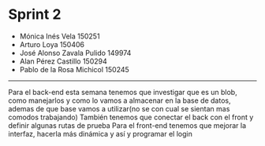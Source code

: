 # Sprint 2
- Mónica Inés Vela          150251
- Arturo Loya               150406
- José Alonso Zavala Pulido 149974
- Alan Pérez Castillo       150294
- Pablo de la Rosa Michicol 150245
---

Para el back-end esta semana tenemos que investigar que es un blob, como manejarlos y como lo vamos a almacenar en la base de datos, ademas de que base vamos a utilizar(no se con cual se sientan mas comodos trabajando)
También tenemos que conectar el back con el front y definir algunas rutas de prueba
Para el front-end tenemos que mejorar la interfaz, hacerla más dinámica y así y programar el login
